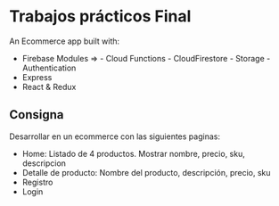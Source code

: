 # Trabajos prácticos Final

An Ecommerce app built with:

- Firebase Modules => - Cloud Functions - CloudFirestore - Storage - Authentication
- Express
- React & Redux

## Consigna

Desarrollar en un ecommerce con las siguientes paginas:

- Home: Listado de 4 productos. Mostrar nombre, precio, sku, descripcion
- Detalle de producto: Nombre del producto, descripción, precio, sku
- Registro
- Login
